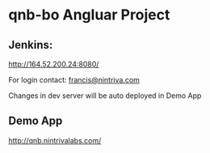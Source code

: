 # qnb-bo Angluar Project

## Jenkins:
http://164.52.200.24:8080/

For login contact: francis@nintriva.com

Changes in dev server will be auto deployed in Demo App


## Demo App
http://qnb.nintrivalabs.com/
